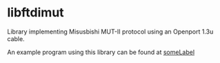 libftdimut
==========

Library implementing Misusbishi MUT-II protocol using an Openport 1.3u cable.

An example program using this library can be found at [someLabel](https://github.com/niallm90/libftdimut-example/)

